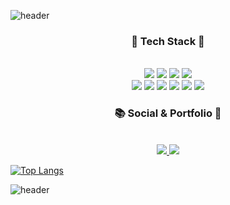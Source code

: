 ![header](https://capsule-render.vercel.app/api?type=waving&color=0:93EEF3,50:A5BCFF,100:FEDCED&height=300&section=header&text=ChaeHyun's%20GITHUB&fontSize=60)

<div align=center>
  <h3> 💾 Tech Stack 💾 </h3> <br>
  <img src="https://img.shields.io/badge/AndroidStudio-3DDC84?style=flat&logo=AndroidStudio&logoColor=white"/> <img src="https://img.shields.io/badge/Kotlin-61DAFB?style=flat&logo=Kotlin&logoColor=white"/>
  <img src="https://img.shields.io/badge/ReactNative-777BB4?style=flat&logo=React&logoColor=white"/>
  <img src="https://img.shields.io/badge/Figma-F24E1E?style=flat&logo=Figma&logoColor=white"/><br>
  <img src="https://img.shields.io/badge/VisualStudioCode-007ACC?style=flat&logo=visualstudiocode&logoColor=white"/>
  <img src="https://img.shields.io/badge/Html5-E34F26?style=flat&logo=Html5&logoColor=white"/>
  <img src="https://img.shields.io/badge/Css3-1572B6?style=flat&logo=Css3&logoColor=white"/>
  <img src="https://img.shields.io/badge/TypeScript-3178C6?style=flat&logo=TypeScript&logoColor=white"/>
  <img src="https://img.shields.io/badge/Php-777BB4?style=flat&logo=Php&logoColor=white"/>
  <img src="https://img.shields.io/badge/Mysql-4479A1?style=flat&logo=Mysql&logoColor=white"/>

  <h3> 📚 Social & Portfolio 🎨 </h3> <br>
  <a href="https://velog.io/@chhue">
	  <img src="https://img.shields.io/badge/Velog-20C997?style=flat&logo=Velog&logoColor=white" />
  </a>
  <a href="https://play.google.com/store/apps/developer?id=Hue">
	  <img src="https://img.shields.io/badge/GooglePlay-20C997?style=flat&logo=googleplay&logoColor=white" />
  </a>
  
</div>

[![Top Langs](https://github-readme-stats.vercel.app/api/top-langs/?username=chhue&layout=compact)](https://github.com/chhue/github-readme-stats)

![header](https://capsule-render.vercel.app/api?type=waving&color=0:FEDCED,50:A5BCFF,100:93EEF3&height=300&section=footer)
